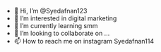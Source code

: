 - 👋 Hi, I’m @Syedafnan123
- 👀 I’m interested in digital marketing 
- 🌱 I’m currently learning smm
- 💞️ I’m looking to collaborate on ...
- 📫 How to reach me on instagram Syedafnan114

<!---
Syedafnan123/Syedafnan123 is a ✨ special ✨ repository because its `README.md` (this file) appears on your GitHub profile.
You can click the Preview link to take a look at your changes.
--->
